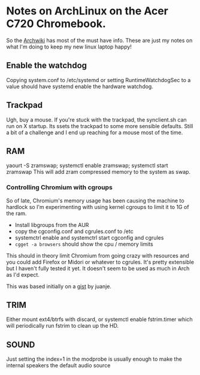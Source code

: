 # Notes on ArchLinux on the Acer C720 Chromebook.

So the [Archwiki](https://wiki.archlinux.org/index.php/Acer_C720_Chromebook) has most of the must have info. These are just my notes on what I'm doing to keep my new linux laptop happy!

## Enable the watchdog
Copying system.conf to /etc/systemd or setting RuntimeWatchdogSec to a value should have systemd enable the hardware watchdog.

## Trackpad
Ugh, buy a mouse.
If you're stuck with the trackpad, the synclient.sh can run on X startup.  Its ssets the trackpad to some more sensible defaults.  Still a bit of a challenge and I end up reaching for a mouse most of the time.

## RAM
yaourt -S zramswap; systemctl enable zramswap; systemctl start zramswap
This will add zram compressed memory to the system as swap.

### Controlling Chromium with cgroups
So of late, Chromium's memory usage has been causing the machine to hardlock so I'm experimenting with using kernel cgroups to limit it to 1G of the ram.

* Install libgroups from the AUR
* copy the cgconfig.conf and cgrules.conf to /etc
* systemctrl enable and systemctrl start cgconfig and cgrules
* `cgget -a browsers` should show the cpu / memory limits

This should in theory limit Chromium from going crazy with resources and you could add Firefox or Midori or whatever to cgrules.  It's pretty extensible but I haven't fully tested it yet.  It doesn't seem to be used as much in Arch as I'd expect.

This was based initially on a [gist](https://gist.github.com/juanje/9861623) by juanje.

## TRIM
Either mount ext4/btrfs with discard, or systemctl enable fstrim.timer which will periodically run fstrim to clean up the HD.

## SOUND
Just setting the index=1 in the modprobe is usually enough to make the internal speakers the default audio source
